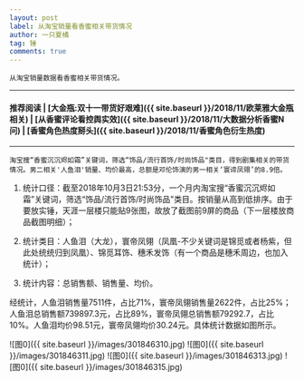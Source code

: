 ```yaml
---
layout: post
label: 从淘宝销量看香蜜相关带货情况
author: 一只夏橘
tag: 锤
comments: true
---
```


    从淘宝销量数据看香蜜相关带货情况。

---
#### 推荐阅读 | [大金瓶:双十一带货好艰难]({{ site.baseurl }}/2018/11/欧莱雅大金瓶相关) | [从香蜜评论看控舆实效]({{ site.baseurl }}/2018/11/大数据分析香蜜N问) | [香蜜角色热度掰头]({{ site.baseurl }}/2018/11/香蜜角色衍生热度)
---

    淘宝搜“香蜜沉沉烬如霜”关键词，筛选“饰品/流行首饰/时尚饰品"类目，得到剧集相关的带货情况。男二相关'人鱼泪'销量、均价最高，总额是邓伦饰演的男一相关‘寰谛凤翎’的8.9倍。


1. 统计口径：截至2018年10月3日21:53分，一个月内淘宝搜“香蜜沉沉烬如霜”关键词，筛选“饰品/流行首饰/时尚饰品"类目。按销量从高到低排序。由于要放实锤，天涯一层楼只能贴9张图，故放了截图前9屏的商品（下一层楼放商品截图明细）；

2. 统计类目：人鱼泪（大龙），寰帝凤翎（凤凰-不少关键词是锦觅或者杨紫，但此处统统归到凤凰）、锦觅耳饰、穗禾发饰（有一个商品是穗禾周边，也加入统计）；

3. 统计内容：总销售额、销售量、均价。

经统计，人鱼泪销售量7511件，占比71%，寰帝凤翎销售量2622件，占比25%；人鱼泪总销售额739897.3元，占比89%，寰帝凤翎总销售额79292.7，占比10%。人鱼泪均价98.51元，寰帝凤翎均价30.24元。具体统计数据如图所示。
  
![图0]({{ site.baseurl }}/images/301846310.jpg)
![图0]({{ site.baseurl }}/images/301846311.jpg)
![图0]({{ site.baseurl }}/images/301846313.jpg)
![图0]({{ site.baseurl }}/images/301846315.jpg)

